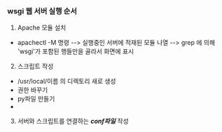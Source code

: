 ### wsgi 웹 서버 실행 순서

1. Apache 모듈 설치
  - apachectl -M 명령 --> 실행중인 서버에 적재된 모듈 나열 --> grep 에 의해 'wsgi'가 포함된 행들만을 골라서 화면에 표시
  
2. 스크립트 작성
- /usr/local/이름 의 디렉토리 새로 생성
- 권한 바꾸기
- py파일 만들기
- 

3. 서버와 스크립트를 연결하는 ***conf파일*** 작성


